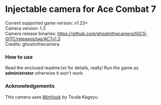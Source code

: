 Injectable camera for Ace Combat 7
============================

Current supported game version: v1.23+  
Camera version: 1.3  
Camera release binaries: https://github.com/ghostinthecamera/IGCS-GITC/releases/tag/AC7v1.3   
Credits: ghostinthecamera

### How to use
Read the enclosed readme.txt for details, really! Run the game as **administrator** otherwise it won't work.

### Acknowledgements
This camera uses [MinHook](https://github.com/TsudaKageyu/minhook) by Tsuda Kageyu.
